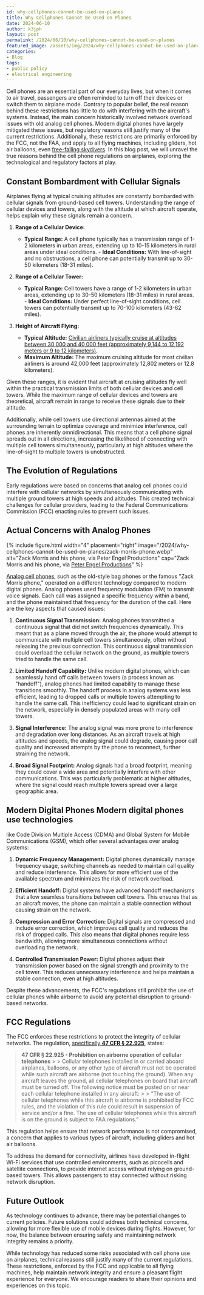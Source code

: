 ```yaml
---
id: why-cellphones-cannot-be-used-on-planes
title: Why Cellphones Cannot Be Used on Planes
date: 2024-06-10
author: k3jph
layout: post
permalink: /2024/06/10/why-cellphones-cannot-be-used-on-planes
featured_image: /assets/img/2024/why-cellphones-cannot-be-used-on-planes.webp
categories:
- Blog 
tags:
- public policy
- electrical engineering
---
```


Cell phones are an essential part of our everyday lives, but when
it comes to air travel, passengers are often reminded to turn off
their devices or switch them to airplane mode. Contrary to popular
belief, the real reason behind these restrictions has little to do
with interfering with the aircraft's systems. Instead, the main
concern historically involved network overload issues with old
analog cell phones. Modern digital phones have largely mitigated
these issues, but regulatory reasons still justify many of the
current restrictions. Additionally, these restrictions are primarily
enforced by the FCC, not the FAA, and apply to all flying machines,
including gliders, hot air balloons, even [free-falling
skydivers](http://www.cnn.com/2011/TECH/mobile/07/18/iphone.skydive/index.html).
In this blog post, we will unravel the true reasons behind the cell
phone regulations on airplanes, exploring the technological and
regulatory factors at play.

## Constant Bombardment with Cellular Signals

Airplanes flying at typical cruising altitudes are constantly
bombarded with cellular signals from ground-based cell towers.
Understanding the range of cellular devices and towers, along with
the altitude at which aircraft operate, helps explain why these
signals remain a concern.

1. **Range of a Cellular Device:**
   - **Typical Range:** A cell phone typically has a transmission
   range of 1-2 kilometers in urban areas, extending up to 10-15
   kilometers in rural areas under ideal conditions.  - **Ideal
   Conditions:** With line-of-sight and no obstructions, a cell
   phone can potentially transmit up to 30-50 kilometers (18-31
   miles).

2. **Range of a Cellular Tower:**
   - **Typical Range:** Cell towers have a range of 1-2 kilometers
   in urban areas, extending up to 30-50 kilometers (18-31 miles)
   in rural areas.  - **Ideal Conditions:** Under perfect line-of-sight
   conditions, cell towers can potentially transmit up to 70-100
   kilometers (43-62 miles).

3. **Height of Aircraft Flying:**
   - **Typical Altitude:** [Civilian airliners typically cruise at
   altitudes between 30,000 and 40,000 feet (approximately 9,144
   to 12,192 meters or 9 to 12
   kilometers)](https://www.travelandleisure.com/why-do-airplanes-fly-at-35000-feet-8637909).
   - **Maximum Altitude:** The maximum cruising altitude for most
   civilian airliners is around 42,000 feet (approximately 12,802
   meters or 12.8 kilometers).

Given these ranges, it is evident that aircraft at cruising altitudes
fly well within the practical transmission limits of both cellular
devices and cell towers. While the maximum range of cellular devices
and towers are theoretical, aircraft remain in range to receive
these signals due to their altitude.

Additionally, while cell towers use directional antennas aimed at
the surrounding terrain to optimize coverage and minimize interference,
cell phones are inherently omnidirectional. This means that a cell
phone signal spreads out in all directions, increasing the likelihood
of connecting with multiple cell towers simultaneously, particularly
at high altitudes where the line-of-sight to multiple towers is
unobstructed.

## The Evolution of Regulations

Early regulations were based on concerns that analog cell phones
could interfere with cellular networks by simultaneously communicating
with multiple ground towers at high speeds and altitudes. This
created technical challenges for cellular providers, leading to the
Federal Communications Commission (FCC) enacting rules to prevent
such issues.

## Actual Concerns with Analog Phones

{% include figure.html width="4" placement="right"
   image="/2024/why-cellphones-cannot-be-used-on-planes/zack-morris-phone.webp"
   alt="Zack Morris and his phone, via Peter Engel Productions" cap="Zack Morris and his phone, via [Peter Engel Productions](https://www.imdb.com/name/nm0257137/)"
   %}

[Analog cell phones](http://osmocom-analog.eversberg.eu/docs/amps.html),
such as the old-style bag phones or the famous "Zack Morris phone,"
operated on a different technology compared to modern digital phones.
Analog phones used frequency modulation (FM) to transmit voice
signals. Each call was assigned a specific frequency within a band,
and the phone maintained that frequency for the duration of the
call. Here are the key aspects that caused issues:

1. **Continuous Signal Transmission:**
   Analog phones transmitted a continuous signal that did not switch
   frequencies dynamically. This meant that as a plane moved through
   the air, the phone would attempt to communicate with multiple
   cell towers simultaneously, often without releasing the previous
   connection. This continuous signal transmission could overload
   the cellular network on the ground, as multiple towers tried to
   handle the same call.

2. **Limited Handoff Capability:**
   Unlike modern digital phones, which can seamlessly hand off calls
   between towers (a process known as "handoff"), analog phones had
   limited capability to manage these transitions smoothly. The
   handoff process in analog systems was less efficient, leading
   to dropped calls or multiple towers attempting to handle the
   same call. This inefficiency could lead to significant strain
   on the network, especially in densely populated areas with many
   cell towers.

3. **Signal Interference:**
   The analog signal was more prone to interference and degradation
   over long distances. As an aircraft travels at high altitudes
   and speeds, the analog signal could degrade, causing poor call
   quality and increased attempts by the phone to reconnect, further
   straining the network.

4. **Broad Signal Footprint:**
   Analog signals had a broad footprint, meaning they could cover
   a wide area and potentially interfere with other communications.
   This was particularly problematic at higher altitudes, where the
   signal could reach multiple towers spread over a large geographic
   area.

## Modern Digital Phones Modern digital phones use technologies
like Code Division Multiple Access (CDMA) and Global System for
Mobile Communications (GSM), which offer several advantages over
analog systems:

1. **Dynamic Frequency Management:**
   Digital phones dynamically manage frequency usage, switching
   channels as needed to maintain call quality and reduce interference.
   This allows for more efficient use of the available spectrum and
   minimizes the risk of network overload.

2. **Efficient Handoff:**
   Digital systems have advanced handoff mechanisms that allow
   seamless transitions between cell towers. This ensures that as
   an aircraft moves, the phone can maintain a stable connection
   without causing strain on the network.

3. **Compression and Error Correction:**
   Digital signals are compressed and include error correction,
   which improves call quality and reduces the risk of dropped
   calls. This also means that digital phones require less bandwidth,
   allowing more simultaneous connections without overloading the
   network.

4. **Controlled Transmission Power:**
   Digital phones adjust their transmission power based on the
   signal strength and proximity to the cell tower. This reduces
   unnecessary interference and helps maintain a stable connection,
   even at high altitudes.

Despite these advancements, the FCC's regulations still prohibit
the use of cellular phones while airborne to avoid any potential
disruption to ground-based networks.

## FCC Regulations

The FCC enforces these restrictions to protect the integrity of
cellular networks. The regulation, [specifically **47 CFR §
22.925**](https://www.ecfr.gov/current/title-47/chapter-I/subchapter-B/part-22/subpart-H/section-22.925),
states:

> **47 CFR § 22.925 - Prohibition on airborne operation of cellular
telephones** > > Cellular telephones installed in or carried aboard
airplanes, balloons, or any other type of aircraft must not be
operated while such aircraft are airborne (not touching the ground).
When any aircraft leaves the ground, all cellular telephones on
board that aircraft must be turned off. The following notice must
be posted on or near each cellular telephone installed in any
aircraft: > > “The use of cellular telephones while this aircraft
is airborne is prohibited by FCC rules, and the violation of this
rule could result in suspension of service and/or a fine. The use
of cellular telephones while this aircraft is on the ground is
subject to FAA regulations.”

This regulation helps ensure that network performance is not
compromised, a concern that applies to various types of aircraft,
including gliders and hot air balloons.

To address the demand for connectivity, airlines have developed
in-flight Wi-Fi services that use controlled environments, such as
picocells and satellite connections, to provide internet access
without relying on ground-based towers. This allows passengers to
stay connected without risking network disruption.

## Future Outlook

As technology continues to advance, there may be potential changes
to current policies. Future solutions could address both technical
concerns, allowing for more flexible use of mobile devices during
flights. However, for now, the balance between ensuring safety and
maintaining network integrity remains a priority.

While technology has reduced some risks associated with cell phone
use on airplanes, technical reasons still justify many of the current
regulations. These restrictions, enforced by the FCC and applicable
to all flying machines, help maintain network integrity and ensure
a pleasant flight experience for everyone. We encourage readers to
share their opinions and experiences on this topic.

